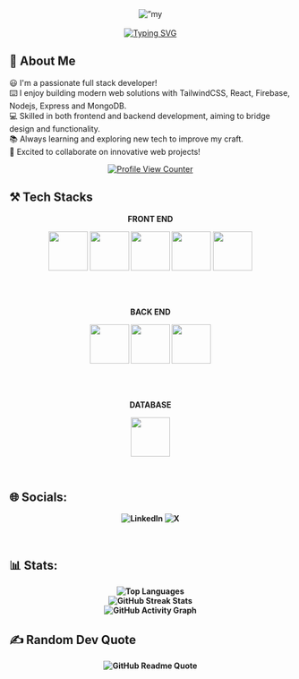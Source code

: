 <div align="center">
    <img width=”200" height=”200" src="https://i.postimg.cc/MHxs3hHm/Git-Hub-Banner.png" alt=”my banner”>
</div>
<br>
<div align="center">
<a href="https://git.io/typing-svg"><img src="https://readme-typing-svg.demolab.com?font=Poppins&size=30&pause=1000&width=435&lines=Hello!+there%2C+Myself+Subarno" alt="Typing SVG" /></a>
</div>

## :boy: About Me
:smiley: I'm a passionate full stack developer!  
:keyboard: I enjoy building modern web solutions with TailwindCSS, React, Firebase, Nodejs, Express and MongoDB.  
:computer: Skilled in both frontend and backend development, aiming to bridge design and functionality.  
:books: Always learning and exploring new tech to improve my craft.  
:rocket: Excited to collaborate on innovative web projects!  

<div align="center">
<a href="https://visitcount.itsvg.in">
        <img 
            src="https://visitcount.itsvg.in/api?id=subarnoturja&icon=8&color=13" 
            alt="Profile View Counter"
        />
</a>
</div>

## :hammer_and_pick: Tech Stacks
<p align='center'><b>FRONT END</p>
<p align="center">
<img height="70" src=https://user-images.githubusercontent.com/25181517/192158954-f88b5814-d510-4564-b285-dff7d6400dad.png>
<img height="70" src=https://user-images.githubusercontent.com/25181517/183898674-75a4a1b1-f960-4ea9-abcb-637170a00a75.png>
<img height="70" src=https://user-images.githubusercontent.com/25181517/202896760-337261ed-ee92-4979-84c4-d4b829c7355d.png>
<img height="70" src=https://user-images.githubusercontent.com/25181517/117447155-6a868a00-af3d-11eb-9cfe-245df15c9f3f.png>
<img height="70" src=https://user-images.githubusercontent.com/25181517/183897015-94a058a6-b86e-4e42-a37f-bf92061753e5.png>
</p>
<br>
<br>
<p align='center'><b>BACK END</p>
<p align="center">
<img height="70" src=https://user-images.githubusercontent.com/25181517/189716855-2c69ca7a-5149-4647-936d-780610911353.png>
<img height="70" src=https://user-images.githubusercontent.com/25181517/183568594-85e280a7-0d7e-4d1a-9028-c8c2209e073c.png>
<img height="70" src=https://user-images.githubusercontent.com/25181517/183859966-a3462d8d-1bc7-4880-b353-e2cbed900ed6.png>
</p>
<br>
<br>
<p align='center'><b>DATABASE</p>
<p align="center">
<img height="70" src=https://user-images.githubusercontent.com/25181517/182884177-d48a8579-2cd0-447a-b9a6-ffc7cb02560e.png>
</p>
<br>

## 	:globe_with_meridians: Socials:
<p align="center">
<a href="https://linkedin.com/in/subarno-ranjan-barua" target="_blank" style="text-decoration: none;">
    <img src="https://img.shields.io/badge/LinkedIn-%230077B5.svg?logo=linkedin&logoColor=white" alt="LinkedIn">
</a>
<a href="https://x.com/BaruaSubarno" target="_blank" style="text-decoration: none;">
    <img src="https://img.shields.io/badge/X-black.svg?logo=X&logoColor=white" alt="X">
</a>
</p>
<br>

## :bar_chart: Stats:
<div align="center">
<img 
    src="https://github-readme-stats.vercel.app/api/top-langs/?username=subarnoturja&theme=dark&hide_border=true&include_all_commits=true&count_private=false&layout=compact" 
    alt="Top Languages"
    >
    <br>
    <img 
        src="https://github-readme-streak-stats.herokuapp.com/?user=subarnoturja&theme=dark&hide_border=true" 
        alt="GitHub Streak Stats"
    />
    <br/>
    <a href="https://github.com/subarnoturja/github-readme-activity-graph" target="_blank" style="text-decoration: none;">
    <img 
        src="https://github-readme-activity-graph.vercel.app/graph?username=subarnoturja&theme=react-dark" 
        alt="GitHub Activity Graph" 
    />
    </a> 
</div>


## ✍️ Random Dev Quote
<div align="center">
    <img 
        src="https://quotes-github-readme.vercel.app/api?type=horizontal&theme=dark" 
        alt="GitHub Readme Quote" 
    >
</div>



